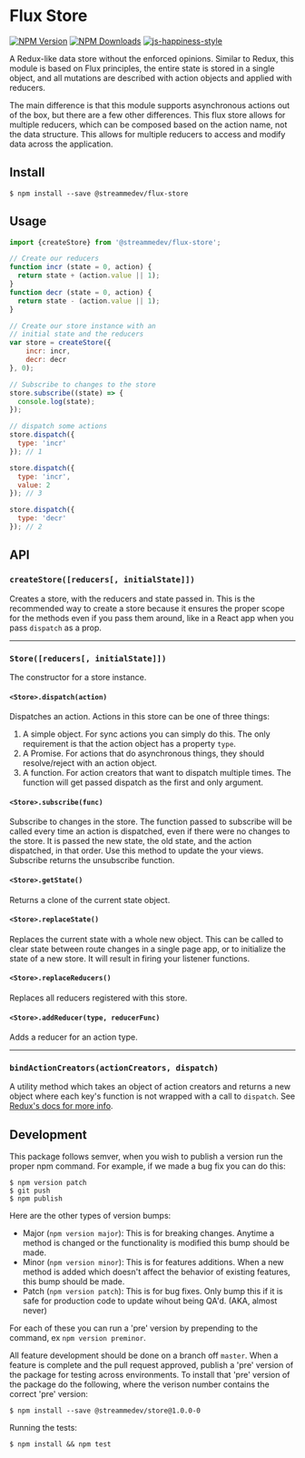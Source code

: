 # Flux Store

[![NPM Version](https://img.shields.io/npm/v/@streammedev/flux-store.svg)](https://npmjs.org/package/@streammedev/flux-store)
[![NPM Downloads](https://img.shields.io/npm/dm/@streammedev/flux-store.svg)](https://npmjs.org/package/nighthawk)
[![js-happiness-style](https://img.shields.io/badge/code%20style-happiness-brightgreen.svg)](https://github.com/JedWatson/happiness)

A Redux-like data store without the enforced opinions.  Similar to Redux, this module is based
on Flux principles, the entire state is stored in a single object, and all mutations are
described with action objects and applied with reducers.

The main difference is that this module supports asynchronous actions out of the box, but there are a few
other differences.  This flux store allows for multiple reducers, which can be composed based on the action
name, not the data structure.  This allows for multiple reducers to access and modify data across the application.

## Install

```
$ npm install --save @streammedev/flux-store
```

## Usage

```javascript
import {createStore} from '@streammedev/flux-store';

// Create our reducers
function incr (state = 0, action) {
  return state + (action.value || 1);
}
function decr (state = 0, action) {
  return state - (action.value || 1);
}

// Create our store instance with an
// initial state and the reducers
var store = createStore({
	incr: incr,
	decr: decr
}, 0);

// Subscribe to changes to the store
store.subscribe((state) => {
  console.log(state);
});

// dispatch some actions
store.dispatch({
  type: 'incr'
}); // 1

store.dispatch({
  type: 'incr',
  value: 2
}); // 3

store.dispatch({
  type: 'decr'
}); // 2

```

## API

### `createStore([reducers[, initialState]])`

Creates a store, with the reducers and state passed in.  This is the recommended way to create a store because it ensures
the proper scope for the methods even if you pass them around, like in a React app when you pass `dispatch` as a prop.

---

### `Store([reducers[, initialState]])`

The constructor for a store instance.

#### `<Store>.dispatch(action)`

Dispatches an action.  Actions in this store can be one of three things:

1. A simple object.  For sync actions you can simply do this.  The only requirement is that the action
object has a property `type`.
2. A Promise. For actions that do asynchronous things, they should resolve/reject with an action object.
3. A function. For action creators that want to dispatch multiple times. The function will get passed
dispatch as the first and only argument.

#### `<Store>.subscribe(func)`

Subscribe to changes in the store.  The function passed to subscribe will be called every time
an action is dispatched, even if there were no changes to the store.  It is passed the new state,
the old state, and the action dispatched, in that order.  Use this method to update the your views.
Subscribe returns the unsubscribe function.

#### `<Store>.getState()`

Returns a clone of the current state object.

#### `<Store>.replaceState()`

Replaces the current state with a whole new object.  This can be called to clear state between route changes
in a single page app, or to initialize the state of a new store.  It will result in firing your listener functions.

#### `<Store>.replaceReducers()`

Replaces all reducers registered with this store.

#### `<Store>.addReducer(type, reducerFunc)`

Adds a reducer for an action type.

---

### `bindActionCreators(actionCreators, dispatch)`

A utility method which takes an object of action creators and returns a new object where
each key's function is not wrapped with a call to `dispatch`.  See [Redux's docs for more info](http://redux.js.org/docs/api/bindActionCreators.html).

## Development

This package follows semver, when you wish to publish a version run the proper npm command.  For example, if we made a bug fix you can do this:

```
$ npm version patch
$ git push
$ npm publish
```

Here are the other types of version bumps:

- Major (`npm version major`): This is for breaking changes. Anytime a method is changed or the functionality is modified this bump should be made.
- Minor (`npm version minor`): This is for features additions. When a new method is added which doesn't affect the behavior of existing features, this bump should be made.
- Patch (`npm version patch`): This is for bug fixes. Only bump this if it is safe for production code to update wihout being QA'd.  (AKA, almost never)

For each of these you can run a 'pre' version by prepending to the command, ex `npm version preminor`.

All feature development should be done on a branch off `master`.  When a feature is complete and the pull request approved, publish a 'pre' version of the package for testing across environments.  To install that 'pre' version of the package do the following, where the verison number contains the correct 'pre' version:

```
$ npm install --save @streammedev/store@1.0.0-0
```

Running the tests:

```
$ npm install && npm test
```
